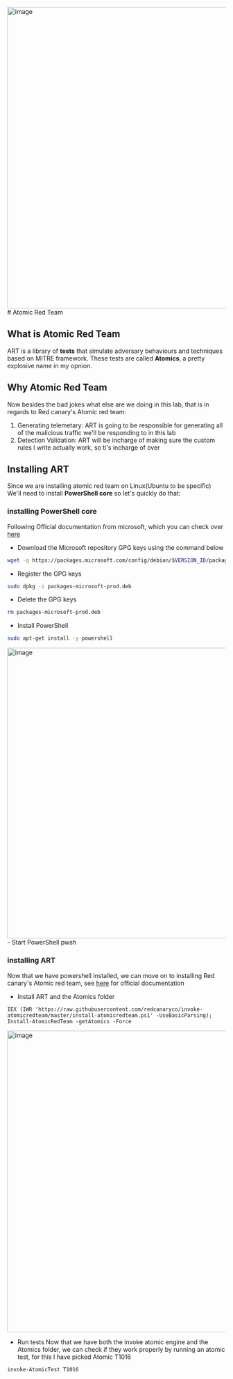 <img width="1220" height="693" alt="image" src="https://github.com/user-attachments/assets/87308bae-c679-4ca2-8f53-65468e9e221e" /># Atomic Red Team
## What is Atomic Red Team
ART is a library of **tests** that simulate adversary behaviours and techniques based on MITRE framework. These tests are called **Atomics**, a pretty explosive name in my opnion.

## Why Atomic Red Team
Now besides the bad jokes what else are we doing in this lab, that is in regards to Red canary's Atomic red team: 
1) Generating telemetary: ART is going to be responsible for generating all of the malicious traffic we'll be responding to in this lab
2) Detection Validation: ART will be incharge of making sure the custom rules I write actually work, so ti's incharge of over

## Installing ART
Since we are installing atomic red team on Linux(Ubuntu to be specific) We'll need to install **PowerShell core** so let's quickly do that:

### installing PowerShell core
Following Official documentation from microsoft, which you can check over [here](https://learn.microsoft.com/en-us/powershell/scripting/install/install-debian?view=powershell-7.5)

- Download the Microsoft repository GPG keys using the command below
```bash
wget -q https://packages.microsoft.com/config/debian/$VERSION_ID/packages-microsoft-prod.deb
```
- Register the GPG keys
```bash
sudo dpkg -i packages-microsoft-prod.deb
```
-  Delete the GPG keys
```bash
rm packages-microsoft-prod.deb
```

- Install PowerShell
```bash
sudo apt-get install -y powershell
```
<img width="1357" height="668" alt="image" src="https://github.com/user-attachments/assets/ea12f842-d8f9-4e6b-8623-17a91f4a9d0d" />
- Start PowerShell
pwsh


### installing ART
Now that we have powershell installed, we can move on to installing Red canary's Atomic red team, see [here](https://github.com/redcanaryco/invoke-atomicredteam/wiki/Installing-Invoke-AtomicRedTeam) for official documentation

- Install ART and the Atomics folder
```pwsh
IEX (IWR 'https://raw.githubusercontent.com/redcanaryco/invoke-atomicredteam/master/install-atomicredteam.ps1' -UseBasicParsing);
Install-AtomicRedTeam -getAtomics -Force
```
<img width="1220" height="693" alt="image" src="https://github.com/user-attachments/assets/f78e84eb-405e-45ce-ad8d-187d2d4ca338" />

- Run tests
Now that we have both the invoke atomic engine and the Atomics folder, we can check if they work properly by running an atomic test, for this I have picked Atomic T1016
```pwsh
invoke-AtomicTest T1016
```
